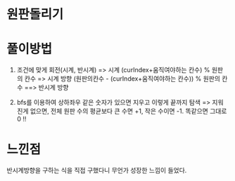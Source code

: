 # 원판돌리기

# 풀이방법

1. 조건에 맞게 회전(시계, 반시계)
=> 시계 (curIndex+움직여야하는 칸수) % 원판의 칸수 => 시계 방향
        (원판의칸수 - (curIndex+움직여야하는 칸수)) % 원판의 칸수 ==> 반시계 방향

2. bfs를 이용하여 상하좌우 같은 숫자가 있으면 지우고 이렇게 끝까지 탐색
=> 지워진게 없으면, 전체 원판 수의 평균보다 큰 수면 +1, 작은 수이면 -1. 똑같으면 그대로 0 !!


# 느낀점
반시계방향을 구하는 식을 직접 구했다니 무언가 성장한 느낌이 들었다.